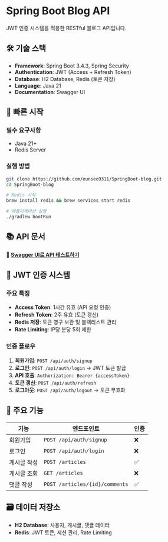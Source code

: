 # Spring Boot Blog API

JWT 인증 시스템을 적용한 RESTful 블로그 API입니다.

## 🛠 기술 스택
- **Framework**: Spring Boot 3.4.3, Spring Security
- **Authentication**: JWT (Access + Refresh Token)
- **Database**: H2 Database, Redis (토큰 저장)
- **Language**: Java 21
- **Documentation**: Swagger UI

## 🚀 빠른 시작

### 필수 요구사항
- Java 21+
- Redis Server

### 실행 방법
```bash
git clone https://github.com/eunseo9311/SpringBoot-blog.git
cd SpringBoot-blog

# Redis 시작
brew install redis && brew services start redis

# 애플리케이션 실행
./gradlew bootRun
```

## 📚 API 문서
**📖 [Swagger UI로 API 테스트하기](https://eunseo9311.github.io/SpringBoot-blog/)**

## 🔐 JWT 인증 시스템

### 주요 특징
- **Access Token**: 1시간 유효 (API 요청 인증)
- **Refresh Token**: 2주 유효 (토큰 갱신)
- **Redis 저장**: 토큰 영구 보관 및 블랙리스트 관리
- **Rate Limiting**: IP당 분당 5회 제한

### 인증 플로우
1. **회원가입**: `POST /api/auth/signup`
2. **로그인**: `POST /api/auth/login` → JWT 토큰 발급
3. **API 호출**: `Authorization: Bearer {accessToken}`
4. **토큰 갱신**: `POST /api/auth/refresh`
5. **로그아웃**: `POST /api/auth/logout` → 토큰 무효화

## 🎯 주요 기능

| 기능 | 엔드포인트 | 인증 |
|-----|-----------|------|
| 회원가입 | `POST /api/auth/signup` | ❌ |
| 로그인 | `POST /api/auth/login` | ❌ |
| 게시글 작성 | `POST /articles` | ✅ |
| 게시글 조회 | `GET /articles` | ❌ |
| 댓글 작성 | `POST /articles/{id}/comments` | ✅ |

## 🗃 데이터 저장소
- **H2 Database**: 사용자, 게시글, 댓글 데이터
- **Redis**: JWT 토큰, 세션 관리, Rate Limiting